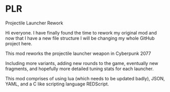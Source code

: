 # PLR
Projectile Launcher Rework

Hi everyone. I have finally found the time to rework my original mod and now that I have a new file structure I will be changing my whole GitHub project here.

This mod reworks the projectile launcher weapon in Cyberpunk 2077

Including more variants, adding new rounds to the game, eventually new fragments, and hopefully more detailed tuning stats for each launcher.

This mod comprises of using lua (which needs to be updated badly), JSON, YAML, and a C like scripting language REDScript.
